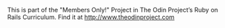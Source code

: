 This is part of the "Members Only!" Project in The Odin Project’s Ruby on Rails Curriculum. Find it at http://www.theodinproject.com

